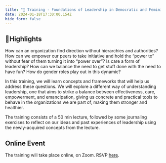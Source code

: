 ```yaml
---
title: "📝 Training - Foundations of Leadership in Democratic and Feminist organizations 💪"
date: 2024-01-18T17:30:00.154Z
hide_form: false
---
```

## 💫Highlights 

How can an organization find direction without hierarchies and authorities? How can we empower our peers to take initiative and hold the “power to” without fear of them turning it into “power over”? Is care a form of leadership? How can we balance the need to get stuff done with the need to have fun? How do gender roles play out in this dynamic? 

In this training, we will learn concepts and frameworks that will help us address these questions. We will explore a different way of understanding leadership, one that aims to strike a balance between effectiveness, care, empowerment, and emancipation, giving us concrete and practical tools to behave in the organizations we are part of, making them stronger and healthier.

The training consists of a 50 min lecture, followed by some journaling exercises to reflect on our ideas and past experiences of leadership using the newly-acquired concepts from the lecture.

## Online Event

The training will take place online, on Zoom. RSVP [here](https://us02web.zoom.us/meeting/register/tZMpdumgrjwjH9MbJ1cRiKhydSRspRuHcT_Q).
